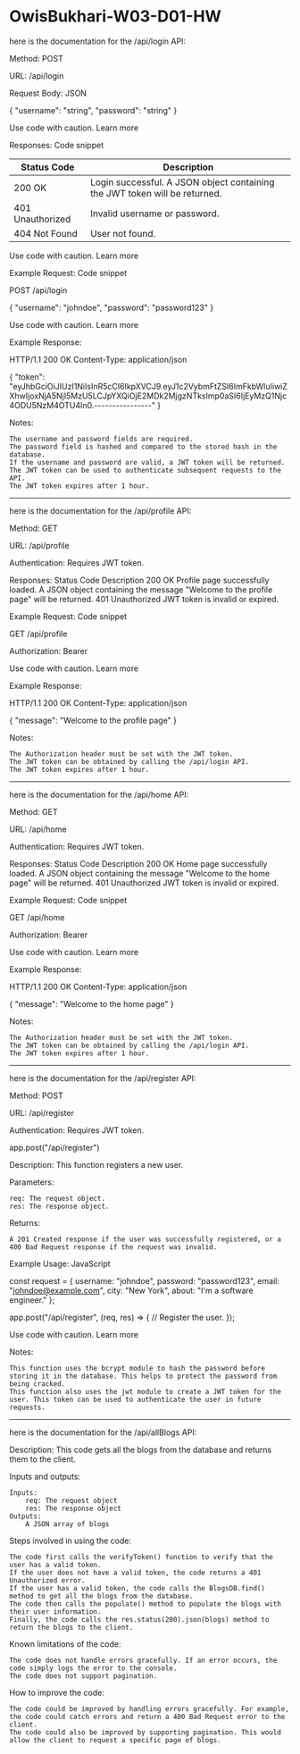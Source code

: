 # OwisBukhari-W03-D01-HW

here is the documentation for the /api/login API:

Method: POST

URL: /api/login

Request Body:
JSON

{
  "username": "string",
  "password": "string"
}

Use code with caution. Learn more

Responses:
Code snippet

Status Code | Description
---------- | --------
200 OK | Login successful. A JSON object containing the JWT token will be returned.
401 Unauthorized | Invalid username or password.
404 Not Found | User not found.

Use code with caution. Learn more

Example Request:
Code snippet

POST /api/login

{
  "username": "johndoe",
  "password": "password123"
}

Use code with caution. Learn more

Example Response:

HTTP/1.1 200 OK
Content-Type: application/json

{
"token": "eyJhbGciOiJIUzI1NiIsInR5cCI6IkpXVCJ9.eyJ1c2VybmFtZSI6ImFkbWluIiwiZXhwIjoxNjA5NjI5MzU5LCJpYXQiOjE2MDk2MjgzNTksImp0aSI6IjEyMzQ1Njc4ODU5NzM4OTU4In0.----------------"
}

Notes:

    The username and password fields are required.
    The password field is hashed and compared to the stored hash in the database.
    If the username and password are valid, a JWT token will be returned.
    The JWT token can be used to authenticate subsequent requests to the API.
    The JWT token expires after 1 hour.
--------------------------------------------------    
here is the documentation for the /api/profile API:

Method: GET

URL: /api/profile

Authentication: Requires JWT token.

Responses:
Status Code	Description
200 OK	Profile page successfully loaded. A JSON object containing the message "Welcome to the profile page" will be returned.
401 Unauthorized	JWT token is invalid or expired.

Example Request:
Code snippet

GET /api/profile

Authorization: Bearer <JWT token>

Use code with caution. Learn more

Example Response:

HTTP/1.1 200 OK
Content-Type: application/json

{
"message": "Welcome to the profile page"
}

Notes:

    The Authorization header must be set with the JWT token.
    The JWT token can be obtained by calling the /api/login API.
    The JWT token expires after 1 hour.

--------------------------------------------------
  here is the documentation for the /api/home API:

Method: GET

URL: /api/home

Authentication: Requires JWT token.

Responses:
Status Code	Description
200 OK	Home page successfully loaded. A JSON object containing the message "Welcome to the home page" will be returned.
401 Unauthorized	JWT token is invalid or expired.

Example Request:
Code snippet

GET /api/home

Authorization: Bearer <JWT token>

Use code with caution. Learn more

Example Response:

HTTP/1.1 200 OK
Content-Type: application/json

{
"message": "Welcome to the home page"
}

Notes:

    The Authorization header must be set with the JWT token.
    The JWT token can be obtained by calling the /api/login API.
    The JWT token expires after 1 hour.
  
 --------------------------------------------------
   here is the documentation for the /api/register API:
  
  Method: POST

  URL: /api/register

  Authentication: Requires JWT token.
  
  app.post("/api/register")

Description: This function registers a new user.

Parameters:

    req: The request object.
    res: The response object.

Returns:

    A 201 Created response if the user was successfully registered, or a 400 Bad Request response if the request was invalid.

Example Usage:
JavaScript

const request = {
  username: "johndoe",
  password: "password123",
  email: "johndoe@example.com",
  city: "New York",
  about: "I'm a software engineer."
};

app.post("/api/register", (req, res) => {
  // Register the user.
});

Use code with caution. Learn more

Notes:

    This function uses the bcrypt module to hash the password before storing it in the database. This helps to protect the password from being cracked.
    This function also uses the jwt module to create a JWT token for the user. This token can be used to authenticate the user in future requests.

 --------------------------------------------------
   here is the documentation for the /api/allBlogs API:

Description: This code gets all the blogs from the database and returns them to the client.

Inputs and outputs:

    Inputs:
        req: The request object
        res: The response object
    Outputs:
        A JSON array of blogs

Steps involved in using the code:

    The code first calls the verifyToken() function to verify that the user has a valid token.
    If the user does not have a valid token, the code returns a 401 Unauthorized error.
    If the user has a valid token, the code calls the BlogsDB.find() method to get all the blogs from the database.
    The code then calls the populate() method to populate the blogs with their user information.
    Finally, the code calls the res.status(200).json(blogs) method to return the blogs to the client.

Known limitations of the code:

    The code does not handle errors gracefully. If an error occurs, the code simply logs the error to the console.
    The code does not support pagination.

How to improve the code:

    The code could be improved by handling errors gracefully. For example, the code could catch errors and return a 400 Bad Request error to the client.
    The code could also be improved by supporting pagination. This would allow the client to request a specific page of blogs.
